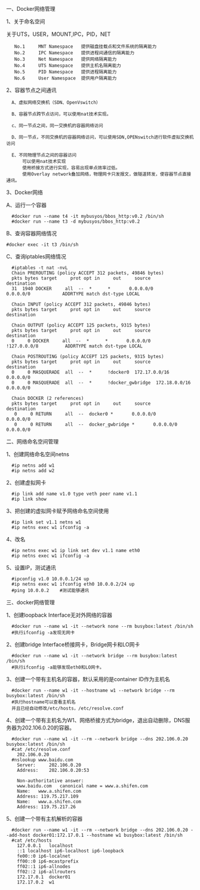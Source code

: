 一、Docker网络管理

  1、关于命名空间
  
  关于UTS，USER，MOUNT,IPC，PID，NET
       
       No.1 	MNT Namespace 	提供磁盘挂载点和文件系统的隔离能力
       No.2 	IPC Namespace 	提供进程间通信的隔离能力
       No.3 	Net Namespace 	提供网络隔离能力
       No.4 	UTS Namespace 	提供主机名隔离能力
       No.5 	PID Namespace 	提供进程隔离能力
       No.6 	User Namespace 	提供用户隔离能力
       
  2、容器节点之间通讯
    
      A、虚拟网络交换机（SDN、OpenVswitch）
  
      B、容器节点跨节点访问，可以使用nat技术实现。
      
      c、同一节点之间，同一交换机的容器网络访问
      
      D、同一节点，不同交换机的容器网络访问，可以使用SDN,OPENswitch进行软件虚拟交换机访问
      
      E、不同物理节点之间的容器访问
          可以使用nat技术实现
          使用桥接方式进行实现，容易出现单点效率过低。
          使用Overlay network叠加网络，物理网卡只发报文，做隧道转发，使容器节点直接通讯。
       
  3、Docker网络
  
   A、运行一个容器
   
      #docker run --name t4 -it mybusyos/bbos_http:v0.2 /bin/sh
      #docker run --name t3 -d mybusyos/bbos_http:v0.2
      
   B、查询容器网络情况 
   
    #docker exec -it t3 /bin/sh
      
   C、查询iptables网络情况
      
      #iptables -t nat -nvL
      Chain PREROUTING (policy ACCEPT 312 packets, 49846 bytes)
      pkts bytes target     prot opt in     out     source               destination         
      31  1940 DOCKER     all  --  *      *       0.0.0.0/0            0.0.0.0/0            ADDRTYPE match dst-type LOCAL

      Chain INPUT (policy ACCEPT 312 packets, 49846 bytes)
      pkts bytes target     prot opt in     out     source               destination         

      Chain OUTPUT (policy ACCEPT 125 packets, 9315 bytes)
      pkts bytes target     prot opt in     out     source               destination         
      0     0 DOCKER     all  --  *      *       0.0.0.0/0           !127.0.0.0/8          ADDRTYPE match dst-type LOCAL

      Chain POSTROUTING (policy ACCEPT 125 packets, 9315 bytes)
      pkts bytes target     prot opt in     out     source               destination         
      0     0 MASQUERADE  all  --  *      !docker0  172.17.0.0/16        0.0.0.0/0           
      0     0 MASQUERADE  all  --  *      !docker_gwbridge  172.18.0.0/16        0.0.0.0/0           

      Chain DOCKER (2 references)
      pkts bytes target     prot opt in     out     source               destination         
       0     0 RETURN     all  --  docker0 *       0.0.0.0/0            0.0.0.0/0           
       0     0 RETURN     all  --  docker_gwbridge *       0.0.0.0/0            0.0.0.0/0           

二、网络命名空间管理
    
   1、创建网络命名空间netns
      
      #ip netns add w1
      #ip netns add w2
      
   2、创建虚拟网卡
   
      #ip link add name v1.0 type veth peer name v1.1
      #ip link show
      
   3、把创建的虚拟网卡赋予网络命名空间使用
   
      #ip link set v1.1 netns w1
      #ip netns exec w1 ifconfig -a
   
   4、改名
      
      #ip netns exec w1 ip link set dev v1.1 name eth0
      #ip netns exec w1 ifconfig -a
      
   5、设置IP，测试通讯
   
      #ipconfig v1.0 10.0.0.1/24 up
      #ip netns exec w1 ifconfig eth0 10.0.0.2/24 up
      #ping 10.0.0.2    #测试能够通讯
      
三、docker网络管理

   1、创建loopback Interface无对外网络的容器
      
      #docker run --name w1 -it --network none --rm busybox:latest /bin/sh
      #执行ifconfig -a发现无网卡
      
   2、创建bridge Interface桥接网卡，Bridge网卡和LO网卡
   
      #docker run --name w1 -it --network bridge --rm busybox:latest /bin/sh
      #执行ifconfig -a能够发现eth0和LO网卡。
      
   3、创建一个带有主机名的容器，默认采用的是container ID作为主机名
      
      #docker run --name w1 -it --hostname w1 --network bridge --rm busybox:latest /bin/sh
      #执行hostname可以查看主机名
      并且已经自动修改/etc/hosts，/etc/resolve.conf
      
   4、创建一个带有主机名为W1、网络桥接方式为bridge，退出自动删除，DNS服务器为202.106.0.20的容器。
   
      #docker run --name w1 -it --rm --network bridge --dns 202.106.0.20 busybox:latest /bin/sh
      #cat /etc/resolve.conf
        202.106.0.20
      #nslookup www.baidu.com
        Server:		202.106.0.20
        Address:	202.106.0.20:53

        Non-authoritative answer:
        www.baidu.com	canonical name = www.a.shifen.com
        Name:	www.a.shifen.com
        Address: 119.75.217.109
        Name:	www.a.shifen.com
        Address: 119.75.217.26
        
   5、创建一个带有主机解析的容器
   
      #docker run --name w1 -it --rm --network bridge --dns 202.106.0.20 --add-host docker01:172.17.0.1 --hostname w1 busybox:latest /bin/sh
      #cat /etc/hosts
        127.0.0.1	localhost
        ::1	localhost ip6-localhost ip6-loopback
        fe00::0	ip6-localnet
        ff00::0	ip6-mcastprefix
        ff02::1	ip6-allnodes
        ff02::2	ip6-allrouters
        172.17.0.1	docker01
        172.17.0.2	w1


      
    
   
